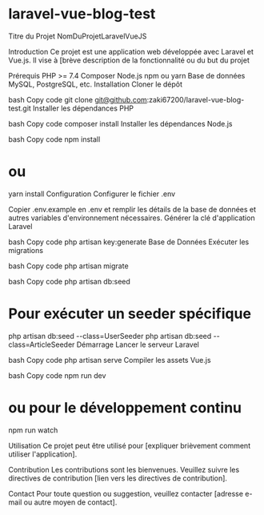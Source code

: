 # laravel-vue-blog-test

Titre du Projet
NomDuProjetLaravelVueJS

Introduction
Ce projet est une application web développée avec Laravel et Vue.js. Il vise à [brève description de la fonctionnalité ou du but du projet

Prérequis
PHP >= 7.4
Composer
Node.js
npm ou yarn
Base de données MySQL, PostgreSQL, etc.
Installation
Cloner le dépôt

bash
Copy code
git clone git@github.com:zaki67200/laravel-vue-blog-test.git
Installer les dépendances PHP

bash
Copy code
composer install
Installer les dépendances Node.js

bash
Copy code
npm install
# ou
yarn install
Configuration
Configurer le fichier .env

Copier .env.example en .env et remplir les détails de la base de données et autres variables d'environnement nécessaires.
Générer la clé d'application Laravel

bash
Copy code
php artisan key:generate
Base de Données
Exécuter les migrations

bash
Copy code
php artisan migrate


bash
Copy code
php artisan db:seed
# Pour exécuter un seeder spécifique
php artisan db:seed --class=UserSeeder
php artisan db:seed --class=ArticleSeeder
Démarrage
Lancer le serveur Laravel

bash
Copy code
php artisan serve
Compiler les assets Vue.js

bash
Copy code
npm run dev
# ou pour le développement continu
npm run watch

Utilisation
Ce projet peut être utilisé pour [expliquer brièvement comment utiliser l'application].

Contribution
Les contributions sont les bienvenues. Veuillez suivre les directives de contribution [lien vers les directives de contribution].


Contact
Pour toute question ou suggestion, veuillez contacter [adresse e-mail ou autre moyen de contact].